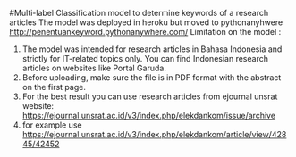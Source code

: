 #Multi-label Classification model to determine keywords of a research articles
The model was deployed in heroku but moved to pythonanyhwere
http://penentuankeyword.pythonanywhere.com/
Limitation on the model :
1. The model was intended for research articles in Bahasa Indonesia and strictly for IT-related topics only. You can find Indonesian research articles on websites like Portal Garuda.
2. Before uploading, make sure the file is in PDF format with the abstract on the first page.
3. For the best result you can use research articles from ejournal unsrat website: https://ejournal.unsrat.ac.id/v3/index.php/elekdankom/issue/archive
4. for example use https://ejournal.unsrat.ac.id/v3/index.php/elekdankom/article/view/42845/42452
